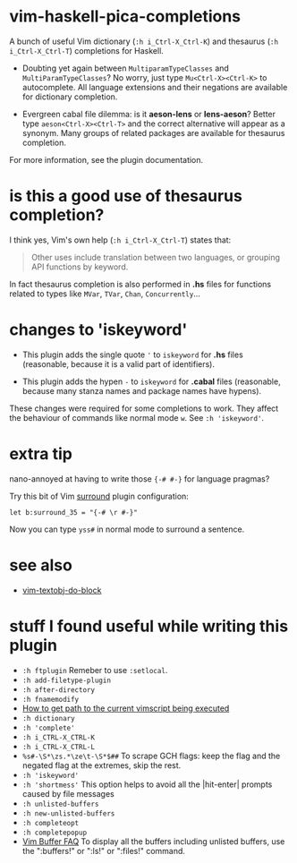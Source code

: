 # vim-haskell-pica-completions

A bunch of useful Vim dictionary (`:h i_Ctrl-X_Ctrl-K`) and thesaurus (`:h i_Ctrl-X_Ctrl-T`) completions for Haskell.

- Doubting yet again between `MultiparamTypeClasses` and `MultiParamTypeClasses`? No worry, just type `Mu<Ctrl-X><Ctrl-K>` to autocomplete. All language extensions and their negations are available for dictionary completion.

- Evergreen cabal file dilemma: is it **aeson-lens** or **lens-aeson**? Better type `aeson<Ctrl-X><Ctrl-T>` and the correct alternative will appear as a synonym. Many groups of related packages are available for thesaurus completion.

For more information, see the plugin documentation.

# is this a good use of thesaurus completion?

I think yes, Vim's own help (`:h i_Ctrl-X_Ctrl-T`) states that:

> Other uses include translation between two languages, or grouping API functions by keyword.

In fact thesaurus completion is also performed in **.hs** files for functions related to types like `MVar`, `TVar`, `Chan`, `Concurrently`...

# changes to 'iskeyword'

- This plugin adds the single quote `'` to `iskeyword` for **.hs** files (reasonable, because it is a valid part of identifiers).

- This plugin adds the hypen `-` to `iskeyword` for **.cabal** files (reasonable, because many stanza names and package names have hypens).

These changes were required for some completions to work. They affect the behaviour of commands like normal mode `w`. See `:h 'iskeyword'`. 

# extra tip

nano-annoyed at having to write those `{-# #-}` for language pragmas?

Try this bit of Vim [surround](https://github.com/tpope/vim-surround) plugin configuration:

    let b:surround_35 = "{-# \r #-}"

Now you can type `yss#` in normal mode to surround a sentence.

# see also

- [vim-textobj-do-block](https://github.com/danidiaz/vim-textobj-do-block) 

# stuff I found useful while writing this plugin

- `:h ftplugin` Remeber to use `:setlocal`.
- `:h add-filetype-plugin`
- `:h after-directory`
- `:h fnamemodify`
- [How to get path to the current vimscript being executed](https://stackoverflow.com/questions/4976776/how-to-get-path-to-the-current-vimscript-being-executed/18734557)
- `:h dictionary`
- `:h 'complete'`
- `:h i_CTRL-X_CTRL-K`
- `:h i_CTRL-X_CTRL-L`
- `%s#-\S*\zs.*\ze\t-\S*$##` To scrape GCH flags: keep the flag and the negated
  flag at the extremes, skip the rest.
- `:h 'iskeyword'`
- `:h 'shortmess'` This option helps to avoid all the |hit-enter| prompts
  caused by file messages 
- `:h unlisted-buffers`
- `:h new-unlisted-buffers`
- `:h completeopt`
- `:h completepopup`
- [Vim Buffer FAQ](https://vim.fandom.com/wiki/Vim_buffer_FAQ) To display all
  the buffers including unlisted buffers, use the ":buffers!" or ":ls!" or
  ":files!" command.

